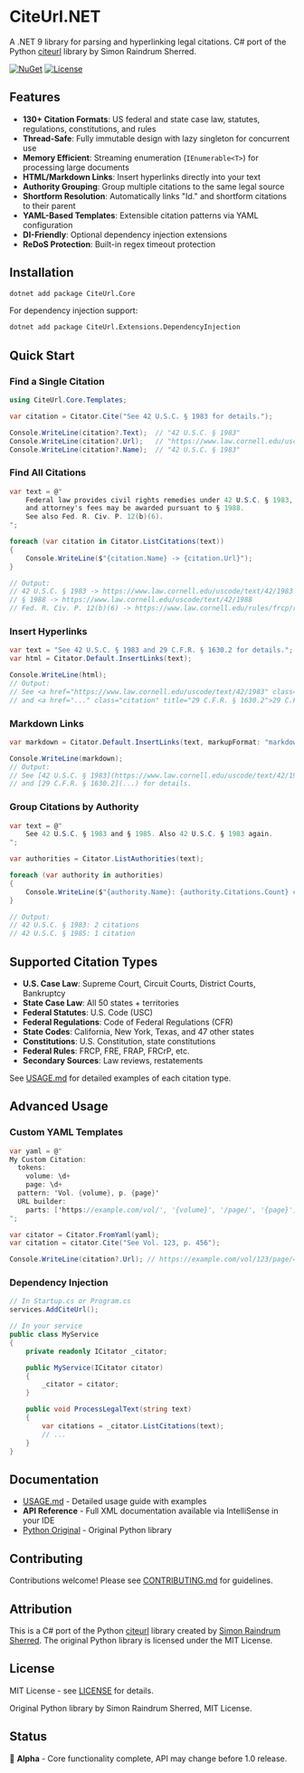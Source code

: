 # CiteUrl.NET

A .NET 9 library for parsing and hyperlinking legal citations. C# port of the Python [citeurl](https://github.com/raindrum/citeurl) library by Simon Raindrum Sherred.

[![NuGet](https://img.shields.io/nuget/v/CiteUrl.Core.svg)](https://www.nuget.org/packages/CiteUrl.Core/)
[![License](https://img.shields.io/badge/license-MIT-blue.svg)](LICENSE)

## Features

- **130+ Citation Formats**: US federal and state case law, statutes, regulations, constitutions, and rules
- **Thread-Safe**: Fully immutable design with lazy singleton for concurrent use
- **Memory Efficient**: Streaming enumeration (`IEnumerable<T>`) for processing large documents
- **HTML/Markdown Links**: Insert hyperlinks directly into your text
- **Authority Grouping**: Group multiple citations to the same legal source
- **Shortform Resolution**: Automatically links "Id." and shortform citations to their parent
- **YAML-Based Templates**: Extensible citation patterns via YAML configuration
- **DI-Friendly**: Optional dependency injection extensions
- **ReDoS Protection**: Built-in regex timeout protection

## Installation

```bash
dotnet add package CiteUrl.Core
```

For dependency injection support:
```bash
dotnet add package CiteUrl.Extensions.DependencyInjection
```

## Quick Start

### Find a Single Citation

```csharp
using CiteUrl.Core.Templates;

var citation = Citator.Cite("See 42 U.S.C. § 1983 for details.");

Console.WriteLine(citation?.Text);  // "42 U.S.C. § 1983"
Console.WriteLine(citation?.Url);   // "https://www.law.cornell.edu/uscode/text/42/1983"
Console.WriteLine(citation?.Name);  // "42 U.S.C. § 1983"
```

### Find All Citations

```csharp
var text = @"
    Federal law provides civil rights remedies under 42 U.S.C. § 1983,
    and attorney's fees may be awarded pursuant to § 1988.
    See also Fed. R. Civ. P. 12(b)(6).
";

foreach (var citation in Citator.ListCitations(text))
{
    Console.WriteLine($"{citation.Name} -> {citation.Url}");
}

// Output:
// 42 U.S.C. § 1983 -> https://www.law.cornell.edu/uscode/text/42/1983
// § 1988 -> https://www.law.cornell.edu/uscode/text/42/1988
// Fed. R. Civ. P. 12(b)(6) -> https://www.law.cornell.edu/rules/frcp/rule_12
```

### Insert Hyperlinks

```csharp
var text = "See 42 U.S.C. § 1983 and 29 C.F.R. § 1630.2 for details.";
var html = Citator.Default.InsertLinks(text);

Console.WriteLine(html);
// Output:
// See <a href="https://www.law.cornell.edu/uscode/text/42/1983" class="citation" title="42 U.S.C. § 1983">42 U.S.C. § 1983</a>
// and <a href="..." class="citation" title="29 C.F.R. § 1630.2">29 C.F.R. § 1630.2</a> for details.
```

### Markdown Links

```csharp
var markdown = Citator.Default.InsertLinks(text, markupFormat: "markdown");

Console.WriteLine(markdown);
// Output:
// See [42 U.S.C. § 1983](https://www.law.cornell.edu/uscode/text/42/1983)
// and [29 C.F.R. § 1630.2](...) for details.
```

### Group Citations by Authority

```csharp
var text = @"
    See 42 U.S.C. § 1983 and § 1985. Also 42 U.S.C. § 1983 again.
";

var authorities = Citator.ListAuthorities(text);

foreach (var authority in authorities)
{
    Console.WriteLine($"{authority.Name}: {authority.Citations.Count} citations");
}

// Output:
// 42 U.S.C. § 1983: 2 citations
// 42 U.S.C. § 1985: 1 citation
```

## Supported Citation Types

- **U.S. Case Law**: Supreme Court, Circuit Courts, District Courts, Bankruptcy
- **State Case Law**: All 50 states + territories
- **Federal Statutes**: U.S. Code (USC)
- **Federal Regulations**: Code of Federal Regulations (CFR)
- **State Codes**: California, New York, Texas, and 47 other states
- **Constitutions**: U.S. Constitution, state constitutions
- **Federal Rules**: FRCP, FRE, FRAP, FRCrP, etc.
- **Secondary Sources**: Law reviews, restatements

See [USAGE.md](USAGE.md) for detailed examples of each citation type.

## Advanced Usage

### Custom YAML Templates

```csharp
var yaml = @"
My Custom Citation:
  tokens:
    volume: \d+
    page: \d+
  pattern: 'Vol. {volume}, p. {page}'
  URL builder:
    parts: ['https://example.com/vol/', '{volume}', '/page/', '{page}']
";

var citator = Citator.FromYaml(yaml);
var citation = citator.Cite("See Vol. 123, p. 456");

Console.WriteLine(citation?.Url); // https://example.com/vol/123/page/456
```

### Dependency Injection

```csharp
// In Startup.cs or Program.cs
services.AddCiteUrl();

// In your service
public class MyService
{
    private readonly ICitator _citator;

    public MyService(ICitator citator)
    {
        _citator = citator;
    }

    public void ProcessLegalText(string text)
    {
        var citations = _citator.ListCitations(text);
        // ...
    }
}
```

## Documentation

- [USAGE.md](USAGE.md) - Detailed usage guide with examples
- **API Reference** - Full XML documentation available via IntelliSense in your IDE
- [Python Original](https://github.com/raindrum/citeurl) - Original Python library

## Contributing

Contributions welcome! Please see [CONTRIBUTING.md](CONTRIBUTING.md) for guidelines.

## Attribution

This is a C# port of the Python [citeurl](https://github.com/raindrum/citeurl) library created by [Simon Raindrum Sherred](https://github.com/raindrum). The original Python library is licensed under the MIT License.

## License

MIT License - see [LICENSE](LICENSE) for details.

Original Python library by Simon Raindrum Sherred, MIT License.

## Status

🚧 **Alpha** - Core functionality complete, API may change before 1.0 release.
